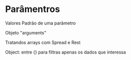 <h1>Parâmentros</h1>
<p>Valores Padrão de uma parâmetro</p>
<p>Objeto "arguments"</p>
<p>Tratandos arrays com Spread e Rest</p>
<p>Object: entre {} para filtras apenas os dados que interessa</p>
